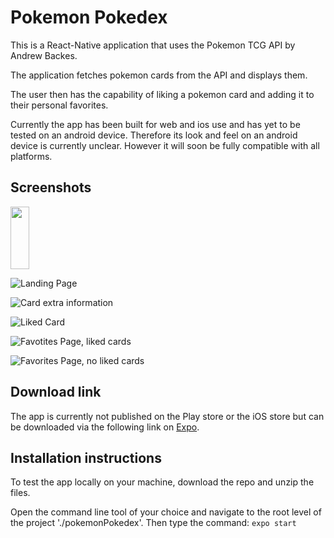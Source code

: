 # Pokemon Pokedex
This is a React-Native application that uses the Pokemon TCG API by Andrew Backes.

The application fetches pokemon cards from the API and displays them. 

The user then has the capability of liking a pokemon card and adding it to their personal favorites.

Currently the app has been built for web and ios use and has yet to be tested on an android device. Therefore its look and feel on an android device is currently unclear. However it will soon be fully compatible with all platforms.

## Screenshots

<img src="https://github.com/masasa01/pokemonPokedex/blob/master/assets/Screenshots/IMG_2066.PNG" height='100' width='30' />

![Landing Page](assets/Screenshots/IMG_2066.PNG)

![Card extra information](assets/Screenshots/IMG_2067.PNG)

![Liked Card](assets/Screenshots/IMG_2069.PNG)

![Favotites Page, liked cards](assets/Screenshots/IMG_2071.PNG)

![Favorites Page, no liked cards](assets/Screenshots/IMG_2072.PNG)

## Download link
The app is currently not published on the Play store or the iOS store but can be downloaded via the following link on [Expo](https://expo.io/@samsonmasanga/projects/pokemonPokedex).

## Installation instructions
To test the app locally on your machine, download the repo and unzip the files.

Open the command line tool of your choice and navigate to the root level of the project './pokemonPokedex'. Then type the command: ```expo start```
